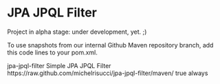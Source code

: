 # JPA JPQL Filter

Project in alpha stage: under development, yet. ;)

To use snapshots from our internal Github Maven repository branch, add this code lines to your pom.xml.

  <repositories>
    <repository>
      <id>jpa-jpql-filter</id>
      <name>Simple JPA JPQL Filter</name>
      <url>https://raw.github.com/michelrisucci/jpa-jpql-filter/maven/</url>
      <snapshots>
        <enabled>true</enabled>
        <updatePolicy>always</updatePolicy>
      </snapshots>
    </repository>
  </repositories>
